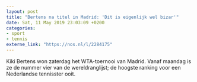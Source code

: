 ```yaml
---
layout: post
title: "Bertens na titel in Madrid: 'Dit is eigenlijk wel bizar'"
date: Sat, 11 May 2019 23:03:09 +0200
categories: 
- sport 
- tennis 
externe_link: "https://nos.nl/l/2284175"
---
```


Kiki Bertens won zaterdag het WTA-toernooi van Madrid. Vanaf maandag is ze de nummer vier van de wereldranglijst; de hoogste ranking voor een Nederlandse tennisster ooit.
